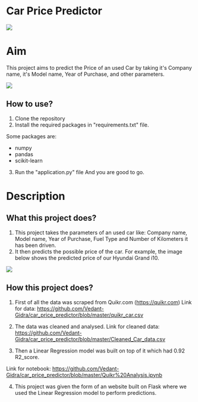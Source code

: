 # Car Price Predictor

<img src="https://github.com/rajtilakls2510/car_price_predictor/blob/master/demo.png">


# Aim

This project aims to predict the Price of an used Car by taking it's Company name, it's Model name, Year of Purchase, and other parameters.

<img src="https://github.com/rajtilakls2510/car_price_predictor/blob/master/predict.png">

## How to use?

1. Clone the repository
2. Install the required packages in "requirements.txt" file.

Some packages are:
 - numpy 
 - pandas 
 - scikit-learn

3. Run the "application.py" file
And you are good to go. 

# Description

## What this project does?

1. This project takes the parameters of an used car like: Company name, Model name, Year of Purchase, Fuel Type and Number of Kilometers it has been driven.
2. It then predicts the possible price of the car. For example, the image below shows the predicted price of our Hyundai Grand i10. 

<img src="https://github.com/rajtilakls2510/car_price_predictor/blob/master/predict.png">

## How this project does?

1. First of all the data was scraped from Quikr.com (https://quikr.com) 
Link for data: https://github.com/Vedant-Gidra/car_price_predictor/blob/master/quikr_car.csv

2. The data was cleaned and analysed.
Link for cleaned data: https://github.com/Vedant-Gidra/car_price_predictor/blob/master/Cleaned_Car_data.csv

3. Then a Linear Regression model was built on top of it which had 0.92 R2_score.

Link for notebook: https://github.com/Vedant-Gidra/car_price_predictor/blob/master/Quikr%20Analysis.ipynb

4. This project was given the form of an website built on Flask where we used the Linear Regression model to perform predictions.


